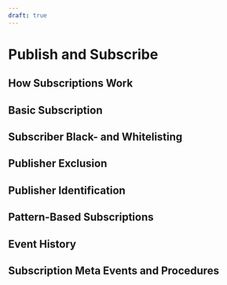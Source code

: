 ```yaml
---
draft: true
---
```

# Publish and Subscribe

## How Subscriptions Work

## Basic Subscription

## Subscriber Black- and Whitelisting

## Publisher Exclusion

## Publisher Identification

## Pattern-Based Subscriptions

## Event History

## Subscription Meta Events and Procedures

